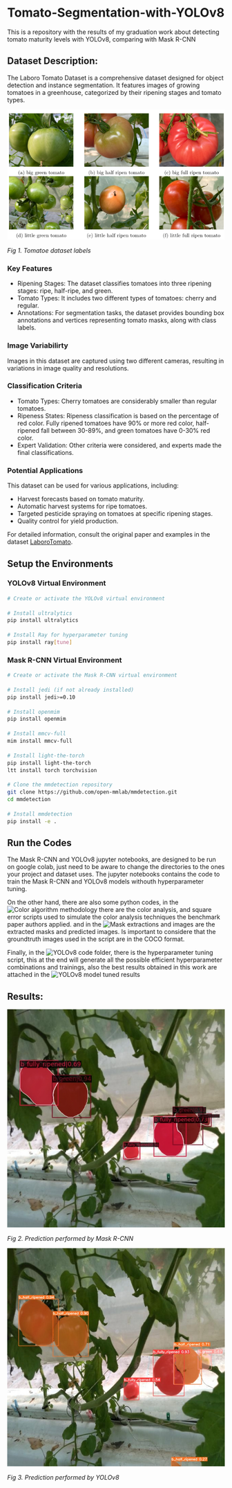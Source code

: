 # Tomato-Segmentation-with-YOLOv8
This is a repository with the results of my graduation work about detecting tomato maturity levels with YOLOv8, comparing with Mask R-CNN 

## Dataset Description:
The Laboro Tomato Dataset is a comprehensive dataset designed for object detection and instance segmentation. It features images of growing tomatoes in a greenhouse, categorized by their ripening stages and tomato types.

![dataset](https://github.com/JeanN00B/Tomato-Segmentation-with-YOLOv8/blob/main/Illustrations/tomatoes_categories.png)

*Fig 1. Tomatoe dataset labels*

### Key Features
- Ripening Stages: The dataset classifies tomatoes into three ripening stages: ripe, half-ripe, and green.
- Tomato Types: It includes two different types of tomatoes: cherry and regular.
- Annotations: For segmentation tasks, the dataset provides bounding box annotations and vertices representing tomato masks, along with class labels.

### Image Variabilirty
Images in this dataset are captured using two different cameras, resulting in variations in image quality and resolutions.

### Classification Criteria
- Tomato Types: Cherry tomatoes are considerably smaller than regular tomatoes.
- Ripeness States: Ripeness classification is based on the percentage of red color. Fully ripened tomatoes have 90% or more red color, half-ripened fall between 30-89%, and green tomatoes have 0-30% red color.
- Expert Validation: Other criteria were considered, and experts made the final classifications.

### Potential Applications
This dataset can be used for various applications, including:

- Harvest forecasts based on tomato maturity.
- Automatic harvest systems for ripe tomatoes.
- Targeted pesticide spraying on tomatoes at specific ripening stages.
- Quality control for yield production.

For detailed information, consult the original paper and examples in the dataset [LaboroTomato](https://github.com/laboroai/LaboroTomato).

## Setup the Environments
### YOLOv8 Virtual Environment

```bash
# Create or activate the YOLOv8 virtual environment

# Install ultralytics
pip install ultralytics

# Install Ray for hyperparameter tuning
pip install ray[tune]
```

### Mask R-CNN Virtual Environment
```bash
# Create or activate the Mask R-CNN virtual environment

# Install jedi (if not already installed)
pip install jedi>=0.10

# Install openmim
pip install openmim

# Install mmcv-full
mim install mmcv-full

# Install light-the-torch
pip install light-the-torch
ltt install torch torchvision

# Clone the mmdetection repository
git clone https://github.com/open-mmlab/mmdetection.git
cd mmdetection

# Install mmdetection
pip install -e .
```


## Run the Codes
The Mask R-CNN and YOLOv8 jupyter notebooks, are designed to be run on google colab, just need to be aware to change the directories to the ones your project and dataset uses. The jupyter notebooks contains the code to train the Mask R-CNN and YOLOv8 models withouth hyperparameter tuning.

On the other hand, there are also some python codes, in the ![Color algorithm methodology](https://github.com/JeanN00B/Tomato-Segmentation-with-YOLOv8/tree/0ff5d5a80b465c7406b87f92b255b667aefa372a/Mask%20R-CNN%20code/Color%20algorithm%20methodology) there are the color analysis, and square error scripts used to simulate the color analysis techniques the benchmark paper authors applied. and in the ![Mask extractions and images](https://github.com/JeanN00B/Tomato-Segmentation-with-YOLOv8/tree/0ff5d5a80b465c7406b87f92b255b667aefa372a/Mask%20R-CNN%20code/Color%20algorithm%20methodology/Mask%20extractions%20and%20images) are the extracted masks and predicted images. Is important to considere that the groundtruth images used in the script are in the COCO format.

Finally, in the ![YOLOv8 code](https://github.com/JeanN00B/Tomato-Segmentation-with-YOLOv8/tree/0ff5d5a80b465c7406b87f92b255b667aefa372a/YOLOv8%20code) folder, there is the hyperparameter tuning script, this at the end will generate all the possible efficient hyperparameter combinations and trainings, also the best results obtained in this work are attached in the ![YOLOv8 model tuned results](https://github.com/JeanN00B/Tomato-Segmentation-with-YOLOv8/tree/0ff5d5a80b465c7406b87f92b255b667aefa372a/YOLOv8%20code/YOLOv8%20model%20tuned%20results)

## Results:

![Mask R-CNN prediction](https://github.com/JeanN00B/Tomato-Segmentation-with-YOLOv8/blob/698dfd8b2ca6b3c61a47359304484bd52b511d18/Illustrations/MRCNN-half-ripened.jpg)

*Fig 2. Prediction performed by Mask R-CNN*

![YOLOv8 prediction](https://github.com/JeanN00B/Tomato-Segmentation-with-YOLOv8/blob/698dfd8b2ca6b3c61a47359304484bd52b511d18/Illustrations/YOLO-half-ripened.jpg)

*Fig 3. Prediction performed by YOLOv8*




